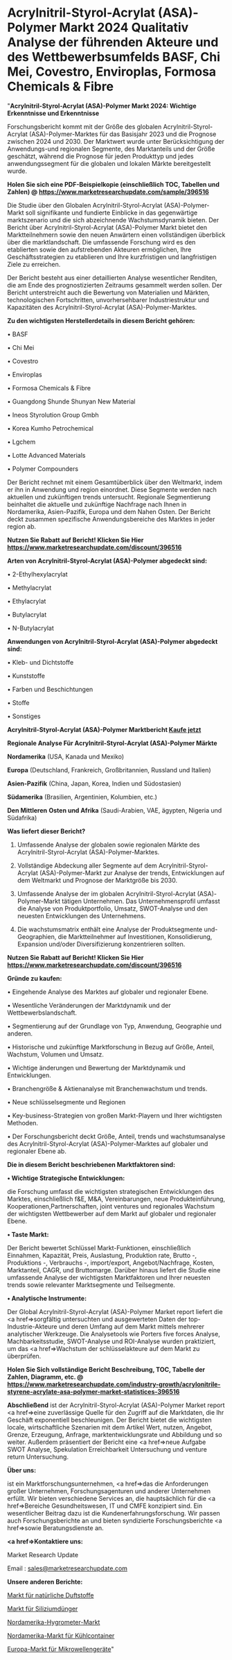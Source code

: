 # Acrylnitril-Styrol-Acrylat (ASA)-Polymer Markt 2024 Qualitativ Analyse der führenden Akteure und des Wettbewerbsumfelds BASF, Chi Mei, Covestro, Enviroplas, Formosa Chemicals & Fibre

"<strong>Acrylnitril-Styrol-Acrylat (ASA)-Polymer Markt 2024: Wichtige Erkenntnisse und Erkenntnisse</strong>

Forschungsbericht kommt mit der Größe des globalen Acrylnitril-Styrol-Acrylat (ASA)-Polymer-Marktes für das Basisjahr 2023 und die Prognose zwischen 2024 und 2030. Der Marktwert wurde unter Berücksichtigung der Anwendungs-und regionalen Segmente, des Marktanteils und der Größe geschätzt, während die Prognose für jeden Produkttyp und jedes anwendungssegment für die globalen und lokalen Märkte bereitgestellt wurde.

<strong>Holen Sie sich eine PDF-Beispielkopie (einschließlich TOC, Tabellen und Zahlen) @
</strong><strong><a href=https://www.marketresearchupdate.com/sample/396516><strong>https://www.marketresearchupdate.com/sample/396516</u></font></a></strong></strong>

Die Studie über den Globalen Acrylnitril-Styrol-Acrylat (ASA)-Polymer-Markt soll signifikante und fundierte Einblicke in das gegenwärtige marktszenario und die sich abzeichnende Wachstumsdynamik bieten. Der Bericht über Acrylnitril-Styrol-Acrylat (ASA)-Polymer Markt bietet den Marktteilnehmern sowie den neuen Anwärtern einen vollständigen überblick über die marktlandschaft. Die umfassende Forschung wird es den etablierten sowie den aufstrebenden Akteuren ermöglichen, Ihre Geschäftsstrategien zu etablieren und Ihre kurzfristigen und langfristigen Ziele zu erreichen.

Der Bericht besteht aus einer detaillierten Analyse wesentlicher Renditen, die am Ende des prognostizierten Zeitraums gesammelt werden sollen. Der Bericht unterstreicht auch die Bewertung von Materialien und Märkten, technologischen Fortschritten, unvorhersehbarer Industriestruktur und Kapazitäten des Acrylnitril-Styrol-Acrylat (ASA)-Polymer-Marktes.

<strong>Zu den wichtigsten Herstellerdetails in diesem Bericht gehören:</strong>

• BASF

• Chi Mei

• Covestro

• Enviroplas

• Formosa Chemicals & Fibre

• Guangdong Shunde Shunyan New Material

• Ineos Styrolution Group Gmbh

• Korea Kumho Petrochemical

• Lgchem

• Lotte Advanced Materials

• Polymer Compounders

Der Bericht rechnet mit einem Gesamtüberblick über den Weltmarkt, indem er ihn in Anwendung und region einordnet. Diese Segmente werden nach aktuellen und zukünftigen trends untersucht. Regionale Segmentierung beinhaltet die aktuelle und zukünftige Nachfrage nach Ihnen in Nordamerika, Asien-Pazifik, Europa und dem Nahen Osten. Der Bericht deckt zusammen spezifische Anwendungsbereiche des Marktes in jeder region ab.

<strong>Nutzen Sie Rabatt auf Bericht! Klicken Sie Hier
</strong><strong><a href=https://www.marketresearchupdate.com/discount/396516>https://www.marketresearchupdate.com/discount/396516</b></u></font></strong></a>

<strong>Arten von Acrylnitril-Styrol-Acrylat (ASA)-Polymer abgedeckt sind:</strong>

• 2-Ethylhexylacrylat

• Methylacrylat

• Ethylacrylat

• Butylacrylat

• N-Butylacrylat

<strong>Anwendungen von Acrylnitril-Styrol-Acrylat (ASA)-Polymer abgedeckt sind:</strong>

• Kleb- und Dichtstoffe

• Kunststoffe

• Farben und Beschichtungen

• Stoffe

• Sonstiges

<strong>Acrylnitril-Styrol-Acrylat (ASA)-Polymer Marktbericht <a href=https://www.marketresearchupdate.com/buynow/396516>Kaufe jetzt</a></strong>

<strong>Regionale Analyse Für Acrylnitril-Styrol-Acrylat (ASA)-Polymer Märkte</strong>

<strong>Nordamerika</strong> (USA, Kanada und Mexiko)

<strong>Europa</strong> (Deutschland, Frankreich, Großbritannien, Russland und Italien)

<strong>Asien-Pazifik</strong> (China, Japan, Korea, Indien und Südostasien)

<strong>Südamerika</strong> (Brasilien, Argentinien, Kolumbien, etc.)

<strong>Den Mittleren</strong> <strong>Osten und Afrika</strong> (Saudi-Arabien, VAE, ägypten, Nigeria und Südafrika)

<strong>Was liefert dieser Bericht?</strong>

1. Umfassende Analyse der globalen sowie regionalen Märkte des Acrylnitril-Styrol-Acrylat (ASA)-Polymer-Marktes.

2. Vollständige Abdeckung aller Segmente auf dem Acrylnitril-Styrol-Acrylat (ASA)-Polymer-Markt zur Analyse der trends, Entwicklungen auf dem Weltmarkt und Prognose der Marktgröße bis 2030.

3. Umfassende Analyse der im globalen Acrylnitril-Styrol-Acrylat (ASA)-Polymer-Markt tätigen Unternehmen. Das Unternehmensprofil umfasst die Analyse von Produktportfolio, Umsatz, SWOT-Analyse und den neuesten Entwicklungen des Unternehmens.

4. Die wachstumsmatrix enthält eine Analyse der Produktsegmente und-Geographien, die Marktteilnehmer auf Investitionen, Konsolidierung, Expansion und/oder Diversifizierung konzentrieren sollten.

<strong>Nutzen Sie Rabatt auf Bericht! Klicken Sie Hier
</strong><strong><a href=https://www.marketresearchupdate.com/discount/396516>https://www.marketresearchupdate.com/discount/396516</b></u></font></strong></a>

<strong>Gründe zu kaufen:</strong>

• Eingehende Analyse des Marktes auf globaler und regionaler Ebene.

• Wesentliche Veränderungen der Marktdynamik und der Wettbewerbslandschaft.

• Segmentierung auf der Grundlage von Typ, Anwendung, Geographie und anderen.

• Historische und zukünftige Marktforschung in Bezug auf Größe, Anteil, Wachstum, Volumen und Umsatz.

• Wichtige änderungen und Bewertung der Marktdynamik und Entwicklungen.

• Branchengröße &amp; Aktienanalyse mit Branchenwachstum und trends.

• Neue schlüsselsegmente und Regionen

• Key-business-Strategien von großen Markt-Playern und Ihrer wichtigsten Methoden.

• Der Forschungsbericht deckt Größe, Anteil, trends und wachstumsanalyse des Acrylnitril-Styrol-Acrylat (ASA)-Polymer-Marktes auf globaler und regionaler Ebene ab.

<strong>Die in diesem Bericht beschriebenen Marktfaktoren sind:</strong>

<strong>• Wichtige Strategische Entwicklungen:</strong>

die Forschung umfasst die wichtigsten strategischen Entwicklungen des Marktes, einschließlich f&amp;E, M&amp;A, Vereinbarungen, neue Produkteinführung, Kooperationen,Partnerschaften, joint ventures und regionales Wachstum der wichtigsten Wettbewerber auf dem Markt auf globaler und regionaler Ebene.

<strong>• Taste Markt:</strong>

Der Bericht bewertet Schlüssel Markt-Funktionen, einschließlich Einnahmen, Kapazität, Preis, Auslastung, Produktion rate, Brutto -, Produktions -, Verbrauchs -, import/export, Angebot/Nachfrage, Kosten, Marktanteil, CAGR, und Bruttomarge. Darüber hinaus liefert die Studie eine umfassende Analyse der wichtigsten Marktfaktoren und Ihrer neuesten trends sowie relevanter Marktsegmente und Teilsegmente.

<strong>• Analytische Instrumente:</strong>

Der Global Acrylnitril-Styrol-Acrylat (ASA)-Polymer Market report liefert die <a href=>sorgf</a>ältig untersuchten und ausgewerteten Daten der top-Industrie-Akteure und deren Umfang auf dem Markt mittels mehrerer analytischer Werkzeuge. Die Analysetools wie Porters five forces Analyse, Machbarkeitsstudie, SWOT-Analyse und ROI-Analyse wurden praktiziert, um das <a href=>Wachstum</a> der schlüsselakteure auf dem Markt zu überprüfen.

<strong>Holen Sie Sich vollständige Bericht Beschreibung, TOC, Tabelle der Zahlen, Diagramm, etc. @ </strong><strong><a href=https://www.marketresearchupdate.com/industry-growth/acrylonitrile-styrene-acrylate-asa-polymer-market-statistices-396516>https://www.marketresearchupdate.com/industry-growth/acrylonitrile-styrene-acrylate-asa-polymer-market-statistices-396516</a></font></strong>

<strong>Abschließend</strong> ist der Acrylnitril-Styrol-Acrylat (ASA)-Polymer Market report <a href=>eine</a> zuverlässige Quelle für den Zugriff auf die Marktdaten, die Ihr Geschäft exponentiell beschleunigen. Der Bericht bietet die wichtigsten locale, wirtschaftliche Szenarien mit dem Artikel Wert, nutzen, Angebot, Grenze, Erzeugung, Anfrage, marktentwicklungsrate und Abbildung und so weiter. Außerdem präsentiert der Bericht eine <a href=>neue</a> Aufgabe SWOT Analyse, Spekulation Erreichbarkeit Untersuchung und venture return Untersuchung.

<strong>Über uns:</strong>

 ist ein Marktforschungsunternehmen, <a href=>das</a> die Anforderungen großer Unternehmen, Forschungsagenturen und anderer Unternehmen erfüllt. Wir bieten verschiedene Services an, die hauptsächlich für die <a href=>Bereiche</a> Gesundheitswesen, IT und CMFE konzipiert sind. Ein wesentlicher Beitrag dazu ist die Kundenerfahrungsforschung. Wir passen auch Forschungsberichte an und bieten syndizierte Forschungsberichte <a href=>sowie</a> Beratungsdienste an.

<strong><a href=>Kontaktiere uns:</a></strong>

Market Research Update

Email : sales@marketresearchupdate.com

<strong>Unsere anderen Berichte:</strong>

<a href=https://www.linkedin.com/pulse/natural-fragrance-ingredients-market-witness>Markt für natürliche Duftstoffe</a>

<a href=https://www.linkedin.com/pulse/silicon-fertilizer-market-size-trends-consumption>Markt für Siliziumdünger</a>

<a href=https://www.linkedin.com/pulse/north-america-hygrometers-market-report-2023-top-company>Nordamerika-Hygrometer-Markt</a>

<a href=https://www.linkedin.com/pulse/north-america-reefer-container-market-new-report>Nordamerika-Markt für Kühlcontainer</a>

<a href=https://www.linkedin.com/pulse/europe-microwave-devices-market-future-zss4f/>Europa-Markt für Mikrowellengeräte</a>"

